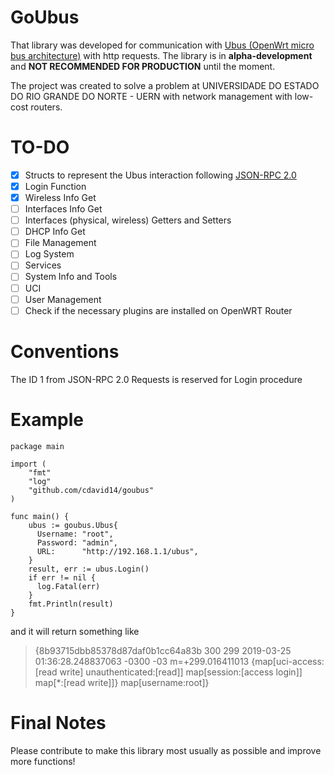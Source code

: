 # GoUbus

That library was developed for communication with [Ubus (OpenWrt micro bus architecture)](https://git.openwrt.org/project/ubus.git) with http requests. The library is in **alpha-development** and **NOT RECOMMENDED FOR PRODUCTION** until the moment.

The project was created to solve a problem at UNIVERSIDADE DO ESTADO DO RIO GRANDE DO NORTE - UERN with network management with low-cost routers.

# TO-DO

- [X] Structs to represent the Ubus interaction following [JSON-RPC 2.0](https://www.jsonrpc.org/specification)
- [X] Login Function
- [X] Wireless Info Get
- [ ] Interfaces Info Get
- [ ] Interfaces (physical, wireless) Getters and Setters
- [ ] DHCP Info Get
- [ ] File Management
- [ ] Log System
- [ ] Services
- [ ] System Info and Tools
- [ ] UCI
- [ ] User Management
- [ ] Check if the necessary plugins are installed on OpenWRT Router

# Conventions

The ID 1 from JSON-RPC 2.0 Requests is reserved for Login procedure


# Example


    package main
    
    import (
    	"fmt"
    	"log"
    	"github.com/cdavid14/goubus"
    )
    
    func main() {
    	ubus := goubus.Ubus{
    	  Username: "root",
    	  Password: "admin",
    	  URL:      "http://192.168.1.1/ubus",
    	}
    	result, err := ubus.Login()
    	if err != nil {
    	  log.Fatal(err)
    	}
    	fmt.Println(result)
    }

and it will return something like

> {8b93715dbb85378d87daf0b1cc64a83b 300 299 2019-03-25
> 01:36:28.248837063 -0300 -03 m=+299.016411013 {map[uci-access:[read
> write] unauthenticated:[read]] map[session:[access login]] map[*:[read
> write]]} map[username:root]}

# Final Notes

Please contribute to make this library most usually as possible and improve more functions!

